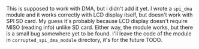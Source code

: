 This is supposed to work with DMA, but i didn't add it yet.
I wrote a `spi_dma` module and it works correctly with LCD display itself, but doesn't work with SPI SD card.
My guess it's probably because LCD display doesn't require MISO (reading info) unlike SD card.
Either way, the module works, but there is a small bug somewhere yet to be found.
I'll leave the code of the module in `corrupted_spi_dma_module` directory, it's for the future TODO.
